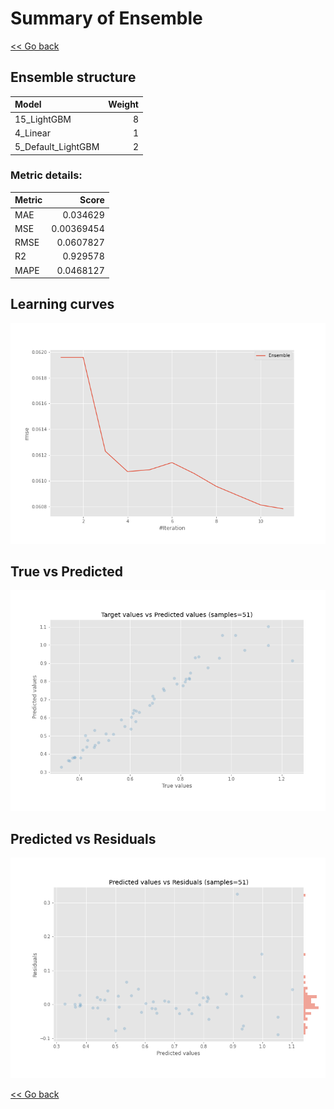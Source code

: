 # Summary of Ensemble

[<< Go back](../README.md)


## Ensemble structure
| Model              |   Weight |
|:-------------------|---------:|
| 15_LightGBM        |        8 |
| 4_Linear           |        1 |
| 5_Default_LightGBM |        2 |

### Metric details:
| Metric   |      Score |
|:---------|-----------:|
| MAE      | 0.034629   |
| MSE      | 0.00369454 |
| RMSE     | 0.0607827  |
| R2       | 0.929578   |
| MAPE     | 0.0468127  |



## Learning curves
![Learning curves](learning_curves.png)
## True vs Predicted

![True vs Predicted](true_vs_predicted.png)


## Predicted vs Residuals

![Predicted vs Residuals](predicted_vs_residuals.png)



[<< Go back](../README.md)
